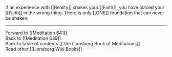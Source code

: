 If an experience with [[Reality]] shakes your [[Faith]], you have placed your [[Faith]] in the wrong thing. There is only [[ONE]] foundation that can never be shaken. 

___

Forward to [[Meditation 641]]  
Back to [[Meditation 639]]  
Back to table of contents [[The Lionsberg Book of Meditations]]  
Read other [[Lionsberg Wiki Books]] 